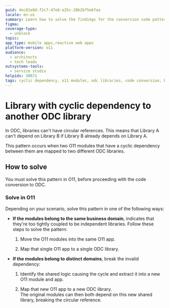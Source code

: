```yaml
---
guid: 4ec81e8d-f2c7-47e6-a25c-28b2b75e6faa
locale: en-us
summary: Learn how to solve the findings for the conversion code pattern "Library with cyclic dependency to another ODC library".
figma:
coverage-type:
  - unblock
topic:
app_type: mobile apps,reactive web apps
platform-version: o11
audience:
  - architects
  - tech leads
outsystems-tools:
  - service studio
helpids: 30671
tags: cyclic dependency, o11 modules, odc libraries, code conversion, business domain
---
```

# Library with cyclic dependency to another ODC library

In ODC, libraries can't have circular references. This means that Library A can't depend on Library B if Library B already depends on Library A.

This pattern occurs when two O11 modules that have a cyclic dependency between them are mapped to two different ODC libraries.

## How to solve

You must solve this pattern in O11, before proceeding with the code conversion to ODC.

### Solve in O11

Depending on your scenario, solve this pattern in one of the following ways:

* **If the modules belong to the same business domain**, indicates that they're too tightly coupled to be independent libraries. Follow these steps to solve the pattern:

  1. Move the O11 modules into the same O11 app.

  1. Map that single O11 app to a single ODC library.

* **If the modules belong to distinct domains**, break the invalid dependency:

  1. Identify the shared logic causing the cycle and extract it into a new O11 module and app.

  1. Map that new O11 app to a new ODC library.  
     The original modules can then both depend on this new shared library, breaking the circular reference.


